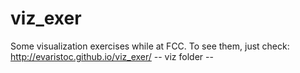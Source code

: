 # viz_exer
Some visualization exercises while at FCC. To see them, just check:
http://evaristoc.github.io/viz_exer/ -- viz folder --
